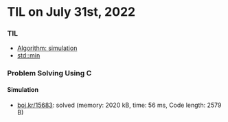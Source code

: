 # **TIL on July 31st, 2022**
### TIL
- [Algorithm: simulation](../../../Computer%20Science/Algorithm/simulation-07-31-2022.md)
- [std::min](../../../Languages/C/std-min-07-31-2022.md)

### Problem Solving Using C
#### Simulation
- [boj.kr/15683](../../../Problem%20Solving/boj/Simulation/15683-07-31-2022.cpp): solved (memory: 2020 kB, time: 56 ms, Code length: 2579 B)